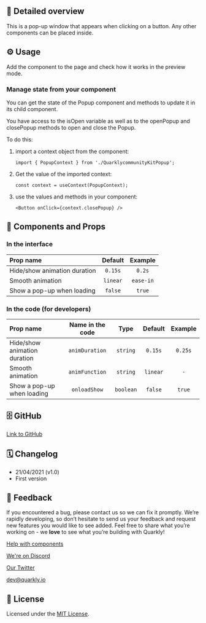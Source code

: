## 📖 Detailed overview

This is a pop-up window that appears when clicking on a button. Any other components can be placed inside.

## ⚙️ Usage

Add the component to the page and check how it works in the preview mode.

### Manage state from your component

You can get the state of the Popup component and methods to update it in its child component.

You have access to the isOpen variable as well as to the openPopup and closePopup methods to open and close the Popup.

To do this:

1. import a context object from the component:

    `import { PopupContext } from './QuarklycommunityKitPopup';`

2. Get the value of the imported context:

    `const context = useContext(PopupContext);`

3. use the values and methods in your component:

    `<Button onClick={context.closePopup} />`

## 🧩 Components and Props

### In the interface

| Prop name                    | Default  |  Example  |
| :--------------------------- | :------: | :-------: |
| Hide/show animation duration | `0.15s`  |  `0.2s`   |
| Smooth animation             | `linear` | `ease-in` |
| Show a pop-up when loading   | `false`  |  `true`   |

### In the code (for developers)

| Prop name                    | Name in the code |   Type    | Default  | Example |
| :--------------------------- | :--------------: | :-------: | :------: | :-----: |
| Hide/show animation duration |  `animDuration`  | `string`  | `0.15s`  | `0.25s` |
| Smooth animation             |  `animFunction`  | `string`  | `linear` |   `-`   |
| Show a pop-up when loading   |   `onloadShow`   | `boolean` | `false`  | `true`  |

## 🗄 GitHub

[Link to GitHub](https://github.com/quarkly/community-kit/tree/master/src/Popup)

## 🗓 Changelog

-   21/04/2021 (v1.0)
-   First version

## 📮 Feedback

If you encountered a bug, please contact us so we can fix it promptly. We’re rapidly developing, so don’t hesitate to send us your feedback and request new features you would like to see added. Feel free to share what you’re working on - we **love** to see what you’re building with Quarkly!

[Help with components](https://community.quarkly.io/c/requests/11)

[We're on Discord](https://discord.gg/SuF9vCMJGW)

[Our Twitter](https://twitter.com/quarklyapp)

[dev@quarkly.io](mailto:dev@quarkly.io)

## 📝 License

Licensed under the [MIT License](https://raw.githubusercontent.com/quarkly/community-kit/master/LICENSE).
